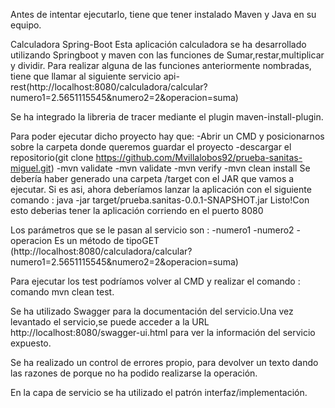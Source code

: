 Antes de intentar ejecutarlo, tiene que tener instalado Maven y Java en su equipo.

Calculadora Spring-Boot
Esta aplicación calculadora se ha desarrollado utilizando Springboot y maven con las funciones de Sumar,restar,multiplicar y dividir.
Para realizar alguna de las funciones anteriormente nombradas, tiene que llamar al siguiente servicio api-rest(http://localhost:8080/calculadora/calcular?numero1=2.5651115545&numero2=2&operacion=suma)


Se ha integrado la libreria de tracer mediante el plugin maven-install-plugin.

Para poder ejecutar dicho proyecto hay que:
-Abrir un CMD y posicionarnos sobre la carpeta donde queremos guardar el proyecto
-descargar el repositorio(git clone https://github.com/Mvillalobos92/prueba-sanitas-miguel.git)
-mvn validate
-mvn validate
-mvn verify
-mvn clean install
Se debería haber generado una carpeta /target con el JAR que vamos a ejecutar.
Si es asi, ahora deberíamos lanzar la aplicación con el siguiente comando : java -jar target/prueba.sanitas-0.0.1-SNAPSHOT.jar
Listo!Con esto deberias tener la aplicación corriendo en el puerto 8080


Los parámetros que se le pasan al servicio son :
-numero1
-numero2
-operacion
Es un método de tipoGET (http://localhost:8080/calculadora/calcular?numero1=2.5651115545&numero2=2&operacion=suma) 

Para ejecutar los test podríamos volver al CMD y realizar el comando : comando mvn clean test.

Se ha utilizado Swagger para la documentación del servicio.Una vez levantado el servicio,se puede acceder a la URL http://localhost:8080/swagger-ui.html para ver la información del servicio expuesto.

Se ha realizado un control de errores propio, para devolver un texto dando las razones de porque no ha podido realizarse la operación.

En la capa de servicio se ha utilizado el patrón interfaz/implementación.


